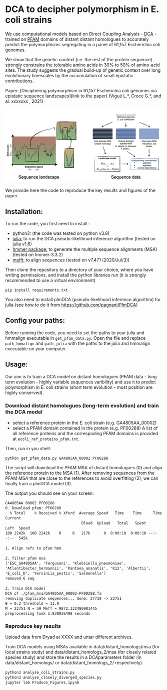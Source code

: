 # DCA to decipher polymorphism in E. coli strains
We use computational models based on Direct Coupling Analysis - [DCA](https://en.wikipedia.org/wiki/Direct_coupling_analysis) - trained on [PFAM](http://pfam.xfam.org/) domains of distant distant homologues to accurately predict the polymorphisms segregating in a panel of 61,157 Escherichia coli genomes. 

We show that the genetic context (i.e. the rest of the protein sequence) strongly constrains the tolerable amino acids in 30% to 50% of amino-acid sites. 
The study suggests the gradual build-up of genetic context over long evolutionary timescales by the accumulation of small epistatic contributions.


Paper: [Deciphering polymorphism in 61,157 Escherichia coli genomes via epistatic sequence landscapes](link to the paper) (Vigué L.\*,  Croce G.\*, and al. xxxxxxx , 2021)

![figure](ecoli_sequence_landscape.png)

We provide here the code to reproduce the key results and figures of the paper.

## Installation:
To run the code, you first need to install :
- python3: (the code was tested on python v3.8)
- [julia:](https://julialang.org/)  to run the DCA pseudo-likelihood inference algorithm  (tested on julia v1.6)
- [hmmer package:](http://hmmer.org/) to generate the multiple sequence alignments (MSA) (tested on hmmer-3.3.2)
- [mafft:](https://mafft.cbrc.jp/alignment/software/) to align sequences (tested on v7.471 (2020/Jul/3))

Then clone the repository to a directory of your choice, where you have writing permissions, and install the python libraries run (it is strongly recommended to use a virtual environment)
```
pip install requirements.txt
```

You also need to install plmDCA (pseudo-likelihood inference algorithm) for julia (see how to do it from https://github.com/pagnani/PlmDCA)

## Config your paths:

Before running the code, you need to set the paths to your julia and hmmalign executable in ```get_pfam_data.py```.
Open the file and replace ```path_hmmalign``` and  ```path_julia``` with the paths to the julia and hmmalign executable on your computer.

## Usage:
Our aim is to train a DCA model on distant homologues (PFAM data - long term evolution - highly variable sequences varibility) and use it to predict polymorphism in E. coli strains (short term evolution - most position are highly conserved).

### Download distant homologues (long-term evolution) and train the DCA model
-   select a reference protein in the E. coli strain (e.g. GA4805AA_00002)
-   select a PFAM domain contained in the protein (e.g. PF00288)
A list of all reference proteins and the correspoding PFAM domains is provided at ```ecoli_ref_proteins_pfam.txt```.

Then, run in you shell:
```
python get_pfam_data.py GA4805AA_00002 PF00288
```

The script will download the PFAM MSA of distant homologues (0) and align the reference protein to the MSA (1). After removing sequences from the PFAM MSA that are close to the references to avoid overfitting (2), we can finally train a plmDCA model (3).

The output you should see on your screen:
```
GA4805AA_00002 PF00288
0. Download pfam: PF00288
  % Total    % Received % Xferd  Average Speed   Time    Time     Time  Current
                                  Dload  Upload   Total   Spent    Left  Speed 
100 2242k  100 2242k    0     0   217k      0  0:00:10  0:00:10 --:--:--  545k

1. Align refs to pfam hmm

2. filter pfam msa
['ESC_GA4805AA', 'Fergusoni', 'Klebsiella_pneumoniae', 'Atlantibacter_hermannii', 'Pantoea_ananatis', 'K12', 'Albertii', 'E_coli_D', 'Yersiniia_pestis', 'Salmonella']
removed 6 seq

3. Train DCA model
DCA of ./pfam_msa/GA4805AA_00002-PF00288.fa
removing duplicate sequences... done: 27738 -> 23751
θ = 0.2 threshold = 11.0
M = 23751 N = 59 Meff = 9872.132486981445
preprocessing took 1.830936498 seconds
```

### Reproduce key results

Upload data from Dryad at XXXX and untar different archives.

Train DCA models using MSAs available in data/distant_homologs/msa (for local strains study) and data/distant_homologs_2/msa (for closely related species study) and store the results in a DCAparameters folder (in data/distant_homologs/ or data/distant_homologs_2/ respectively).

```
python3 analyse_coli_strains.py
python3 analyse_closely_diverged_species.py
jupyter lab Produce_Figures.ipynb
```

